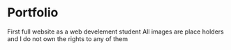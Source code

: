 # Portfolio

First full website as a web develement student
All images are place holders and I do not own the rights to any of them 